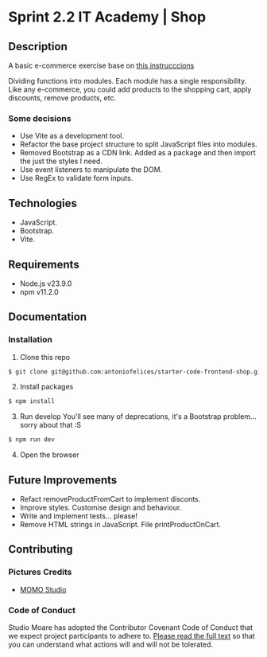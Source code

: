 # Sprint 2.2 IT Academy | Shop

## Description

A basic e-commerce exercise base on [this instrucccions](https://github.com/IT-Academy-BCN/starter-code-frontend-shop/blob/main/README.md)

Dividing functions into modules. Each module has a single responsibility.
Like any e-commerce, you could add products to the shopping cart, apply discounts, remove products, etc.

### Some decisions

-   Use Vite as a development tool.
-   Refactor the base project structure to split JavaScript files into modules.
-   Removed Bootstrap as a CDN link. Added as a package and then import the just the styles I need.
-   Use event listeners to manipulate the DOM.
-   Use RegEx to validate form inputs.

## Technologies

-   JavaScript.
-   Bootstrap.
-   Vite.

## Requirements

-   Node.js v23.9.0
-   npm v11.2.0

## Documentation

### Installation

1. Clone this repo

```bash
$ git clone git@github.com:antoniofelices/starter-code-frontend-shop.git .
```

2. Install packages

```bash
$ npm install
```

3. Run develop
   You'll see many of deprecations, it's a Bootstrap problem… sorry about that :S

```bash
$ npm run dev
```

4. Open the browser

## Future Improvements

-   Refact removeProductFromCart to implement disconts.
-   Improve styles. Customise design and behaviour.
-   Write and implement tests... please!
-   Remove HTML strings in JavaScript. File printProductOnCart.

## Contributing

### Pictures Credits

-   <a href="https://unsplash.com/es/@momostudioofficial?utm_content=creditCopyText&utm_medium=referral&utm_source=unsplash">MOMO Studio</a>

### Code of Conduct

Studio Moare has adopted the Contributor Covenant Code of Conduct that we expect project participants to adhere to. [Please read the full text](https://www.contributor-covenant.org/version/2/1/code_of_conduct/code_of_conduct.md) so that you can understand what actions will and will not be tolerated.
